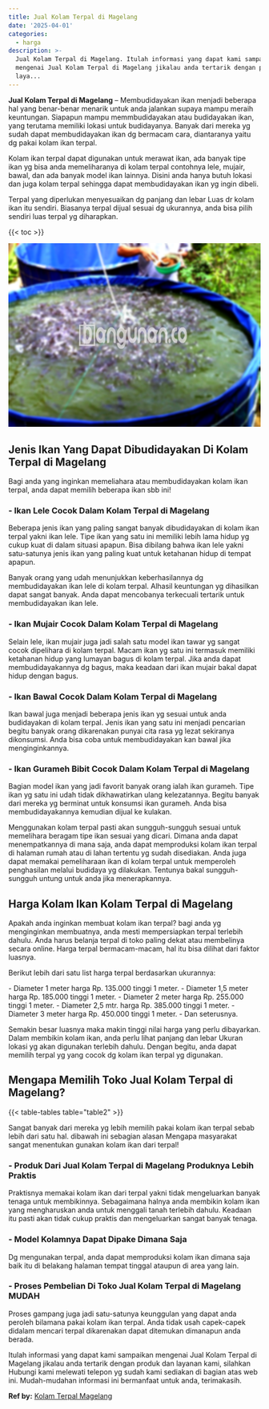 ```yaml
---
title: Jual Kolam Terpal di Magelang
date: '2025-04-01'
categories:
  - harga
description: >-
  Jual Kolam Terpal di Magelang. Itulah informasi yang dapat kami sampaikan
  mengenai Jual Kolam Terpal di Magelang jikalau anda tertarik dengan produk dan
  laya...
---
```


**Jual Kolam Terpal di Magelang** – Membudidayakan ikan menjadi beberapa hal yang benar-benar menarik untuk anda jalankan supaya mampu meraih keuntungan. Siapapun mampu memmbudidayakan atau budidayakan ikan, yang terutama memiliki lokasi untuk budidayanya. Banyak dari mereka yg sudah dapat membudidayakan ikan dg bermacam cara, diantaranya yaitu dg pakai kolam ikan terpal.

Kolam ikan terpal dapat digunakan untuk merawat ikan, ada banyak tipe ikan yg bisa anda memeliharanya di kolam terpal contohnya lele, mujair, bawal, dan ada banyak model ikan lainnya. Disini anda hanya butuh lokasi dan juga kolam terpal sehingga dapat membudidayakan ikan yg ingin dibeli.

Terpal yang diperlukan menyesuaikan dg panjang dan lebar Luas dr kolam ikan itu sendiri. Biasanya terpal dijual sesuai dg ukurannya, anda bisa pilih sendiri luas terpal yg diharapkan.

{{< toc >}}

![Jual Kolam Terpal di Magelang](/images/jual-kolam-terpal-46.png)

## Jenis Ikan Yang Dapat Dibudidayakan Di Kolam Terpal di Magelang

Bagi anda yang inginkan memeliahara atau membudidayakan kolam ikan terpal, anda dapat memilih beberapa ikan sbb ini!

### \- Ikan Lele Cocok Dalam Kolam Terpal di Magelang

Beberapa jenis ikan yang paling sangat banyak dibudidayakan di kolam ikan terpal yakni ikan lele. Tipe ikan yang satu ini memiliki lebih lama hidup yg cukup kuat di dalam situasi apapun. Bisa dibilang bahwa ikan lele yakni satu-satunya jenis ikan yang paling kuat untuk ketahanan hidup di tempat apapun.

Banyak orang yang udah menunjukkan keberhasilannya dg membudidayakan ikan lele di kolam terpal. Alhasil keuntungan yg dihasilkan dapat sangat banyak. Anda dapat mencobanya terkecuali tertarik untuk membudidayakan ikan lele.

### \- Ikan Mujair Cocok Dalam Kolam Terpal di Magelang

Selain lele, ikan mujair juga jadi salah satu model ikan tawar yg sangat cocok dipelihara di kolam terpal. Macam ikan yg satu ini termasuk memiliki ketahanan hidup yang lumayan bagus di kolam terpal. Jika anda dapat membudidayakannya dg bagus, maka keadaan dari ikan mujair bakal dapat hidup dengan bagus.

### \- Ikan Bawal Cocok Dalam Kolam Terpal di Magelang

Ikan bawal juga menjadi beberapa jenis ikan yg sesuai untuk anda budidayakan di kolam terpal. Jenis ikan yang satu ini menjadi pencarian begitu banyak orang dikarenakan punyai cita rasa yg lezat sekiranya dikonsumsi. Anda bisa coba untuk membudidayakan kan bawal jika menginginkannya.

### \- Ikan Gurameh Bibit Cocok Dalam Kolam Terpal di Magelang

Bagian model ikan yang jadi favorit banyak orang ialah ikan gurameh. Tipe ikan yg satu ini udah tidak dikhawatirkan ulang kelezatannya. Begitu banyak dari mereka yg berminat untuk konsumsi ikan gurameh. Anda bisa membudidayakannya kemudian dijual ke kulakan.

Menggunakan kolam terpal pasti akan sungguh-sungguh sesuai untuk memelihara beragam tipe ikan sesuai yang dicari. Dimana anda dapat menempatkannya di mana saja, anda dapat memproduksi kolam ikan terpal di halaman rumah atau di lahan tertentu yg sudah disediakan. Anda juga dapat memakai pemeliharaan ikan di kolam terpal untuk memperoleh penghasilan melalui budidaya yg dilakukan. Tentunya bakal sungguh-sungguh untung untuk anda jika menerapkannya.

## Harga Kolam Ikan Kolam Terpal di Magelang

Apakah anda inginkan membuat kolam ikan terpal? bagi anda yg menginginkan membuatnya, anda mesti mempersiapkan terpal terlebih dahulu. Anda harus belanja terpal di toko paling dekat atau membelinya secara online. Harga terpal bermacam-macam, hal itu bisa dilihat dari faktor luasnya.

Berikut lebih dari satu list harga terpal berdasarkan ukurannya:

\- Diameter 1 meter harga Rp. 135.000 tinggi 1 meter. - Diameter 1,5 meter harga Rp. 185.000 tinggi 1 meter. - Diameter 2 meter harga Rp. 255.000 tinggi 1 meter. - Diameter 2,5 mtr. harga Rp. 385.000 tinggi 1 meter. - Diameter 3 meter harga Rp. 450.000 tinggi 1 meter. - Dan seterusnya.

Semakin besar luasnya maka makin tinggi nilai harga yang perlu dibayarkan. Dalam membikin kolam ikan, anda perlu lihat panjang dan lebar Ukuran lokasi yg akan digunakan terlebih dahulu. Dengan begitu, anda dapat memilih terpal yg yang cocok dg kolam ikan terpal yg digunakan.

## Mengapa Memilih Toko Jual Kolam Terpal di Magelang?

{{< table-tables table="table2" >}}

Sangat banyak dari mereka yg lebih memilih pakai kolam ikan terpal sebab lebih dari satu hal. dibawah ini sebagian alasan Mengapa masyarakat sangat menentukan gunakan kolam ikan dari terpal!

### \- Produk Dari Jual Kolam Terpal di Magelang Produknya Lebih Praktis

Praktisnya memakai kolam ikan dari terpal yakni tidak mengeluarkan banyak tenaga untuk membikinnya. Sebagaimana halnya anda membikin kolam ikan yang mengharuskan anda untuk menggali tanah terlebih dahulu. Keadaan itu pasti akan tidak cukup praktis dan mengeluarkan sangat banyak tenaga.

### \- Model Kolamnya Dapat Dipake Dimana Saja

Dg mengunakan terpal, anda dapat memproduksi kolam ikan dimana saja baik itu di belakang halaman tempat tinggal ataupun di area yang lain.

### \- Proses Pembelian Di Toko Jual Kolam Terpal di Magelang MUDAH

Proses gampang juga jadi satu-satunya keunggulan yang dapat anda peroleh bilamana pakai kolam ikan terpal. Anda tidak usah capek-capek didalam mencari terpal dikarenakan dapat ditemukan dimanapun anda berada.

Itulah informasi yang dapat kami sampaikan mengenai Jual Kolam Terpal di Magelang jikalau anda tertarik dengan produk dan layanan kami, silahkan Hubungi kami melewati telepon yg sudah kami sediakan di bagian atas web ini. Mudah-mudahan informasi ini bermanfaat untuk anda, terimakasih.

**Ref by:** [Kolam Terpal Magelang](https://id.wikipedia.org/wiki/Kolam)
